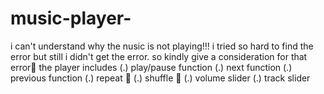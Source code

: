# music-player-
i can't understand why the nusic is not playing!!!
i tried so hard to find the error but still i didn't get the error.
so kindly give a consideration for that error🙂
the player includes 
(.) play/pause function
(.) next function 
(.) previous  function
(.) repeat 🔂 
(.) shuffle 🔀 
(.) volume slider
(.) track slider
